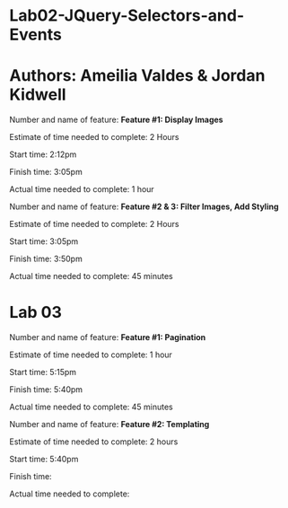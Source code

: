 # Lab02-JQuery-Selectors-and-Events

# Authors: Ameilia Valdes & Jordan Kidwell

Number and name of feature: **Feature #1: Display Images**

Estimate of time needed to complete: 2 Hours

Start time: 2:12pm

Finish time: 3:05pm

Actual time needed to complete: 1 hour

Number and name of feature: **Feature #2 & 3: Filter Images, Add Styling**

Estimate of time needed to complete: 2 Hours

Start time: 3:05pm

Finish time: 3:50pm

Actual time needed to complete: 45 minutes


# Lab 03
Number and name of feature: **Feature #1: Pagination**

Estimate of time needed to complete: 1 hour

Start time: 5:15pm

Finish time: 5:40pm

Actual time needed to complete: 45 minutes


Number and name of feature: **Feature #2: Templating**

Estimate of time needed to complete: 2 hours

Start time: 5:40pm

Finish time: 

Actual time needed to complete: 
